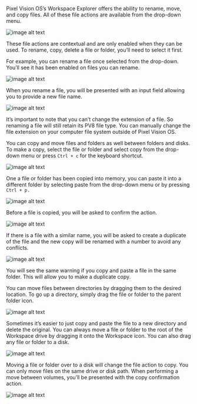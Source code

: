 Pixel Vision OS’s Workspace Explorer offers the ability to rename, move, and copy files. All of these file actions are available from the drop-down menu.

![image alt text](images/FileActions_image_0.png)

These file actions are contextual and are only enabled when they can be used. To rename, copy, delete a file or folder, you’ll need to select it first.

For example, you can rename a file once selected from the drop-down. You’ll see it has been enabled on files you can rename.

![image alt text](images/FileActions_image_1.png)

When you rename a file, you will be presented with an input field allowing you to provide a new file name.

![image alt text](images/FileActions_image_2.png)

It’s important to note that you can’t change the extension of a file. So renaming a file will still retain its PV8 file type. You can manually change the file extension on your computer file system outside of Pixel Vision OS.

You can copy and move files and folders as well between folders and disks. To make a copy, select the file or folder and select copy from the drop-down menu or press `Ctrl + c` for the keyboard shortcut.

![image alt text](images/FileActions_image_3.png)

One a file or folder has been copied into memory, you can paste it into a different folder by selecting paste from the drop-down menu or by pressing `Ctrl + p.`

![image alt text](images/FileActions_image_4.png)

Before a file is copied, you will be asked to confirm the action.

![image alt text](images/FileActions_image_5.png)

If there is a file with a similar name, you will be asked to create a duplicate of the file and the new copy will be renamed with a number to avoid any conflicts.

![image alt text](images/FileActions_image_6.png)

You will see the same warning if you copy and paste a file in the same folder. This will allow you to make a duplicate copy.

You can move files between directories by dragging them to the desired location. To go up a directory, simply drag the file or folder to the parent folder icon.

![image alt text](images/FileActions_image_7.png)

Sometimes it’s easier to just copy and paste the file to a new directory and delete the original. You can always move a file or folder to the root of the Workspace drive by dragging it onto the Workspace icon. You can also drag any file or folder to a disk.

![image alt text](images/FileActions_image_8.png)

Moving a file or folder over to a disk will change the file action to copy. You can only move files on the same drive or disk path. When performing a move between volumes, you’ll be presented with the copy confirmation action.

![image alt text](images/FileActions_image_9.png)

